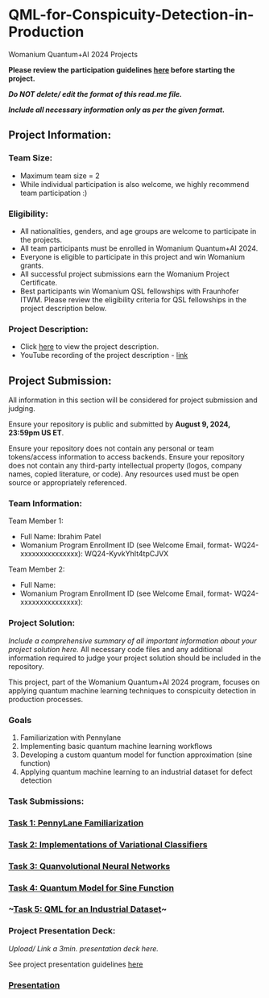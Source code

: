 # QML-for-Conspicuity-Detection-in-Production
Womanium Quantum+AI 2024 Projects

**Please review the participation guidelines [here](https://github.com/womanium-quantum/Quantum-AI-2024) before starting the project.**

_**Do NOT delete/ edit the format of this read.me file.**_

_**Include all necessary information only as per the given format.**_

## Project Information:

### Team Size:
  - Maximum team size = 2
  - While individual participation is also welcome, we highly recommend team participation :)

### Eligibility:
  - All nationalities, genders, and age groups are welcome to participate in the projects.
  - All team participants must be enrolled in Womanium Quantum+AI 2024.
  - Everyone is eligible to participate in this project and win Womanium grants.
  - All successful project submissions earn the Womanium Project Certificate.
  - Best participants win Womanium QSL fellowships with Fraunhofer ITWM. Please review the eligibility criteria for QSL fellowships in the project description below.

### Project Description:
  - Click [here](https://drive.google.com/file/d/1AcctFeXjchtEhYzPUsHpP_b4HGlI4kq9/view?usp=sharing) to view the project description.
  - YouTube recording of the project description - [link](https://youtu.be/Ac1ihFcTRTc?si=i6AIVfQQh8ymYQYp)

## Project Submission:
All information in this section will be considered for project submission and judging.

Ensure your repository is public and submitted by **August 9, 2024, 23:59pm US ET**.

Ensure your repository does not contain any personal or team tokens/access information to access backends. Ensure your repository does not contain any third-party intellectual property (logos, company names, copied literature, or code). Any resources used must be open source or appropriately referenced.

### Team Information:
Team Member 1:
 - Full Name: Ibrahim Patel
 - Womanium Program Enrollment ID (see Welcome Email, format- WQ24-xxxxxxxxxxxxxxx): WQ24-KyvkYhIt4tpCJVX

 Team Member 2:
 - Full Name: 
 - Womanium Program Enrollment ID (see Welcome Email, format- WQ24-xxxxxxxxxxxxxxx):

### Project Solution:
_Include a comprehensive summary of all important information about your project solution here._
All necessary code files and any additional information required to judge your project solution should be included in the repository. 

This project, part of the Womanium Quantum+AI 2024 program, focuses on applying quantum machine learning techniques to conspicuity detection in production processes.

### Goals

1. Familiarization with Pennylane
2. Implementing basic quantum machine learning workflows
3. Developing a custom quantum model for function approximation (sine function)
4. Applying quantum machine learning to an industrial dataset for defect detection

### Task Submissions:
### [Task 1: PennyLane Familiarization](https://github.com/IIPatel/QML-for-Conspicuity-Detection-in-Production/blob/main/Task_1.ipynb)
### [Task 2: Implementations of Variational Classifiers](https://github.com/IIPatel/QML-for-Conspicuity-Detection-in-Production/blob/main/Task_2.ipynb)
### [Task 3: Quanvolutional Neural Networks](https://github.com/IIPatel/QML-for-Conspicuity-Detection-in-Production/blob/main/Task_3.ipynb)
### [Task 4: Quantum Model for Sine Function](https://github.com/IIPatel/QML-for-Conspicuity-Detection-in-Production/blob/main/Task_4.ipynb)
### ~[Task 5: QML for an Industrial Dataset](https://github.com/IIPatel/QML-for-Conspicuity-Detection-in-Production/blob/main/Task_5.ipynb)~
   
### Project Presentation Deck:
_Upload/ Link a 3min. presentation deck here._

See project presentation guidelines [here](https://docs.google.com/document/d/13nWF8AxFAfFYTWEYPT3BpPdYkqtxxSAjmuXj_zcMh-E/edit?usp=sharing)

### [Presentation](https://gamma.app/docs/Quantum-Machine-Learning-for-Conspicuity-Detection-in-Production-q4zwfw6ovmku1no)
